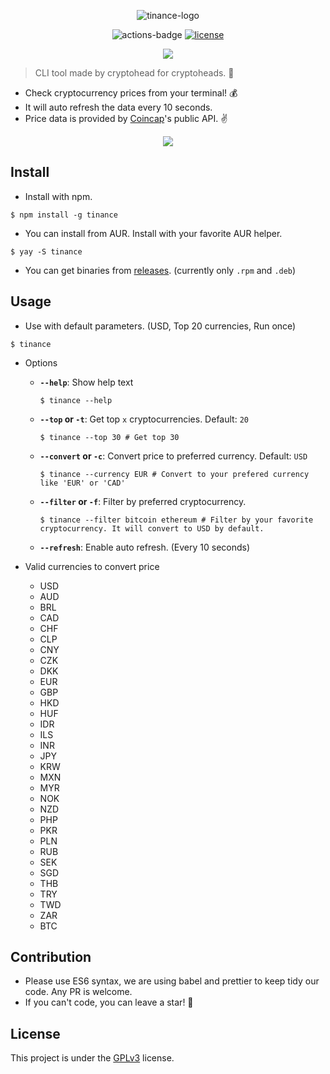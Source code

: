<p align="center">
  <img src="https://i.imgur.com/iMxSX2r.png" alt="tinance-logo">
</p>
<p align="center">
  <img src="https://github.com/panlazy/tinance/workflows/tinance/badge.svg" alt="actions-badge">
  <a href="https://github.com/panlazy/tinance/blob/main/LICENSE.md"><img src="https://img.shields.io/badge/license-GPLv3-blue" alt="license"></a>
</p>
<p align="center">
  <a href="https://nodei.co/npm/tinance/"><img src="https://nodei.co/npm/tinance.png?compact=true"></a>
</p>

> CLI tool made by cryptohead for cryptoheads. 🤯

- Check cryptocurrency prices from your terminal! 💰
- It will auto refresh the data every 10 seconds.
- Price data is provided by [Coincap](https://coincap.io/)'s public API. ✌

<p align="center">
  <img src="https://i.imgur.com/18YRyqM.png">
</p>

## Install

- Install with npm.

```shell
$ npm install -g tinance
```

- You can install from AUR. Install with your favorite AUR helper.

```shell
$ yay -S tinance
```

- You can get binaries from [releases](https://github.com/redgroot/tinance/releases). (currently only `.rpm` and `.deb`)

## Usage

- Use with default parameters. (USD, Top 20 currencies, Run once)

```shell
$ tinance
```

- Options

  - **`--help`**: Show help text
    ```shell
    $ tinance --help
    ```
  - **`--top` or `-t`**: Get top `x` cryptocurrencies. Default: `20`
    ```shell
    $ tinance --top 30 # Get top 30
    ```
  - **`--convert` or `-c`**: Convert price to preferred currency. Default: `USD`
    ```shell
    $ tinance --currency EUR # Convert to your prefered currency like 'EUR' or 'CAD'
    ```
  - **`--filter` or `-f`**: Filter by preferred cryptocurrency.
    ```shell
    $ tinance --filter bitcoin ethereum # Filter by your favorite cryptocurrency. It will convert to USD by default.
    ```
  - **`--refresh`**: Enable auto refresh. (Every 10 seconds)
    <br />

- Valid currencies to convert price
  - USD
  - AUD
  - BRL
  - CAD
  - CHF
  - CLP
  - CNY
  - CZK
  - DKK
  - EUR
  - GBP
  - HKD
  - HUF
  - IDR
  - ILS
  - INR
  - JPY
  - KRW
  - MXN
  - MYR
  - NOK
  - NZD
  - PHP
  - PKR
  - PLN
  - RUB
  - SEK
  - SGD
  - THB
  - TRY
  - TWD
  - ZAR
  - BTC

## Contribution

- Please use ES6 syntax, we are using babel and prettier to keep tidy our code. Any PR is welcome.
- If you can't code, you can leave a star! 🌟

## License

This project is under the [GPLv3](LICENSE.md) license.
